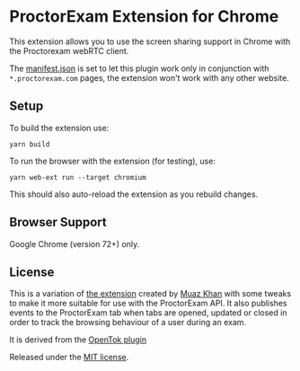 ProctorExam Extension for Chrome
================================

This extension allows you to use the screen sharing support in Chrome with the
Proctorexam webRTC client.

The [manifest.json][manifest] is set to let this plugin work only in
conjunction with `*.proctorexam.com` pages, the extension won't work with any
other website.

[manifest]: https://developer.chrome.com/extensions/manifest

## Setup

To build the extension use:

    yarn build

To run the browser with the extension (for testing), use:

    yarn web-ext run --target chromium

This should also auto-reload the extension as you rebuild changes.

## Browser Support

Google Chrome (version 72+) only.

## License

This is a variation of [the extension][mkext] created by [Muaz Khan][mkgh] with
some tweaks to make it more suitable for use with the ProctorExam API. It also
publishes events to the ProctorExam tab when tabs are opened, updated or closed
in order to track the browsing behaviour of a user during an exam.

It is derived from the [OpenTok plugin][ot]

Released under the [MIT license][licence].

[ot]: http://tokbox.com/opentok/libraries/client/js/
[mkext]: https://github.com/muaz-khan/WebRTC-Experiment/tree/master/Chrome-Extensions/desktopCapture
[mkgh]: https://github.com/muaz-khan
[licence]: http://opensource.org/licenses/MIT
